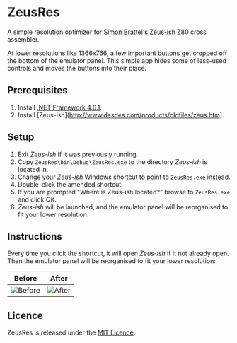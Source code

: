 # ZeusRes
A simple resolution optimizer for [Simon Brattel](http://www.desdes.com/)'s [Zeus-ish](http://www.desdes.com/products/oldfiles/zeus.htm) Z80 cross assembler.

At lower resolutions like 1366x766, a few important buttons get cropped off the bottom of the emulator panel. This simple app hides some of less-used controls and moves the buttons into their place.

## Prerequisites
1. Install [.NET Framework 4.6.1](https://www.microsoft.com/en-us/download/details.aspx?id=49981).
2. Install [Zeus-ish](http://www.desdes.com/products/oldfiles/zeus.htm].

## Setup
1. Exit *Zeus-ish* if it was previously running.
2. Copy `ZeusRes\bin\Debug\ZeusRes.exe` to the directory *Zeus-ish* is located in.
3. Change your *Zeus-ish* Windows shortcut to point to `ZeusRes.exe` instead.
4. Double-click the amended shortcut.
5. If you are prompted "Where is Zeus-ish located?" browse to `ZeusRes.exe` and click *OK*.
6. *Zeus-ish* will be launched, and the emulator panel will be reorganised to fit your lower resolution.

## Instructions
Every time you click the shortcut, it will open *Zeus-ish* if it not already open. Then the emulator panel will be reorganised to fit your lower resolution:

| **Before**    |   **After**   |
|:-------------:|:-------------:|
| ![Before](https://raw.githubusercontent.com/Threetwosevensixseven//Threetwosevensixseven/master/ZeusRes/before.png) | ![After](https://raw.githubusercontent.com/Threetwosevensixseven//Threetwosevensixseven/master/ZeusRes/before.png) |

## Licence
ZeusRes is released under the [MIT Licence]().
